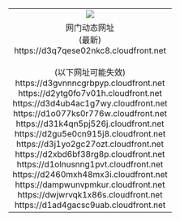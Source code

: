 ﻿<table>
  <tr></tr>
  <tr><td colspan=2 align=center><img src="https://d3q7qese02nkc8.cloudfront.net/Up/oGate.jpg" /></td></tr>
  <tr><td colspan=2 align=center>网门动态网址<br/>(最新)
<br>https://d3q7qese02nkc8.cloudfront.net
<br/><br/>(以下网址可能失效)
<br>https://d3gvnnncgrbpyp.cloudfront.net
<br>https://d2ytg0fo7v01h.cloudfront.net
<br>https://d3d4ub4ac1g7wy.cloudfront.net
<br>https://d1o077ks0r776w.cloudfront.net
<br>https://d31k4qn5pj526j.cloudfront.net
<br>https://d2gu5e0cn915j8.cloudfront.net
<br>https://d3j1yo2gc27ozt.cloudfront.net
<br>https://d2xbd6bf38rg8p.cloudfront.net
<br>https://d1olnusnng1pvt.cloudfront.net
<br>https://d2460mxh48mx3i.cloudfront.net
<br>https://dampwunvpmkur.cloudfront.net
<br>https://dwjwrvqk1x86s.cloudfront.net
<br>https://d1ad4gacsc9uab.cloudfront.net
    </td>
  </tr>
</table>
